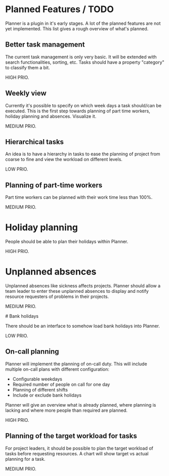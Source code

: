 # Planned Features / TODO

Planner is a plugin in it's early stages. A lot of the planned features are not
yet implemented. This list gives a rough overview of what's planned.


## Better task management

The current task management is only very basic. It will be extended with search
functionalities, sorting, etc.  Tasks should have a property "category" to
classify them a bit.

HIGH PRIO.


## Weekly view

Currently it's possible to specify on which week days a task should/can be
executed. This is the first step towards planning of part time workers, holiday
planning and absences. Visualize it.

MEDIUM PRIO.


## Hierarchical tasks

An idea is to have a hierarchy in tasks to ease the planning of project from
coarse to fine and view the workload on different levels.

LOW PRIO.


## Planning of part-time workers

Part time workers can be planned with their work time less than 100%.

MEDIUM PRIO.


# Holiday planning

People should be able to plan their holidays within Planner.

HIGH PRIO.


# Unplanned absences

Unplanned absences like sickness affects projects. Planner should allow a team
leader to enter these unplanned absences to display and notify resource
requesters of problems in their projects.

MEDIUM PRIO.


# Bank holidays

There should be an interface to somehow load bank holidays into Planner.

LOW PRIO.


## On-call planning

Planner will implement the planning of on-call duty. This will include multiple
on-call plans with different configuration:

* Configurable weekdays
* Required number of people on call for one day
* Planning of different shifts
* Include or exclude bank holidays

Planner will give an overview what is already planned, where planning is lacking
and where more people than required are planned.

HIGH PRIO.


## Planning of the target workload for tasks

For project leaders, it should be possible to plan the target workload of tasks
before requesting resources. A chart will show target vs actual planning for a
task.

MEDIUM PRIO.
